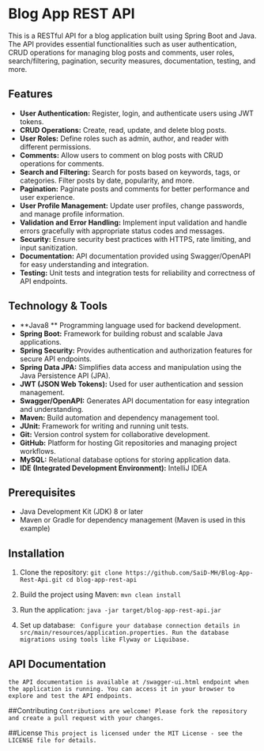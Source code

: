 # Blog App REST API

This is a RESTful API for a blog application built using Spring Boot and Java. The API provides essential functionalities such as user authentication, CRUD operations for managing blog posts and comments, user roles, search/filtering, pagination, security measures, documentation, testing, and more.

## Features

- **User Authentication:** Register, login, and authenticate users using JWT tokens.
- **CRUD Operations:** Create, read, update, and delete blog posts.
- **User Roles:** Define roles such as admin, author, and reader with different permissions.
- **Comments:** Allow users to comment on blog posts with CRUD operations for comments.
- **Search and Filtering:** Search for posts based on keywords, tags, or categories. Filter posts by date, popularity, and more.
- **Pagination:** Paginate posts and comments for better performance and user experience.
- **User Profile Management:** Update user profiles, change passwords, and manage profile information.
- **Validation and Error Handling:** Implement input validation and handle errors gracefully with appropriate status codes and messages.
- **Security:** Ensure security best practices with HTTPS, rate limiting, and input sanitization.
- **Documentation:** API documentation provided using Swagger/OpenAPI for easy understanding and integration.
- **Testing:** Unit tests and integration tests for reliability and correctness of API endpoints.

## Technology & Tools

- **Java8 ** Programming language used for backend development.
- **Spring Boot:** Framework for building robust and scalable Java applications.
- **Spring Security:** Provides authentication and authorization features for secure API endpoints.
- **Spring Data JPA:** Simplifies data access and manipulation using the Java Persistence API (JPA).
- **JWT (JSON Web Tokens):** Used for user authentication and session management.
- **Swagger/OpenAPI:** Generates API documentation for easy integration and understanding.
- **Maven:** Build automation and dependency management tool.
- **JUnit:** Framework for writing and running unit tests.
- **Git:** Version control system for collaborative development.
- **GitHub:** Platform for hosting Git repositories and managing project workflows.
- **MySQL:** Relational database options for storing application data.
- **IDE (Integrated Development Environment):** IntelliJ IDEA

## Prerequisites

- Java Development Kit (JDK) 8 or later
- Maven or Gradle for dependency management (Maven is used in this example)

## Installation

1. Clone the repository:
`` git clone https://github.com/SaiD-MH/Blog-App-Rest-Api.git
  cd blog-app-rest-api ``

2. Build the project using Maven:
   ``mvn clean install``
3. Run the application:
  ``java -jar target/blog-app-rest-api.jar``
4. Set up database:
  `` Configure your database connection details in src/main/resources/application.properties.
     Run the database migrations using tools like Flyway or Liquibase.``

## API Documentation
  ``the API documentation is available at /swagger-ui.html endpoint when the application is running. You can access it in your browser to explore and test the API endpoints.``

##Contributing
  ``Contributions are welcome! Please fork the repository and create a pull request with your changes.``

##License
``This project is licensed under the MIT License - see the LICENSE file for details.``




